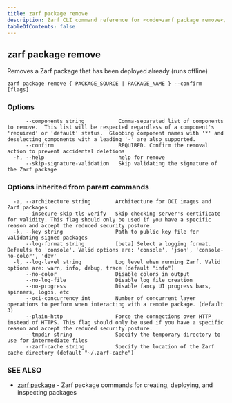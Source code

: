 ```yaml
---
title: zarf package remove
description: Zarf CLI command reference for <code>zarf package remove</code>.
tableOfContents: false
---
```


<!-- Page generated by Zarf; DO NOT EDIT -->

## zarf package remove

Removes a Zarf package that has been deployed already (runs offline)

```
zarf package remove { PACKAGE_SOURCE | PACKAGE_NAME } --confirm [flags]
```

### Options

```
      --components string           Comma-separated list of components to remove.  This list will be respected regardless of a component's 'required' or 'default' status.  Globbing component names with '*' and deselecting components with a leading '-' are also supported.
      --confirm                     REQUIRED. Confirm the removal action to prevent accidental deletions
  -h, --help                        help for remove
      --skip-signature-validation   Skip validating the signature of the Zarf package
```

### Options inherited from parent commands

```
  -a, --architecture string        Architecture for OCI images and Zarf packages
      --insecure-skip-tls-verify   Skip checking server's certificate for validity. This flag should only be used if you have a specific reason and accept the reduced security posture.
  -k, --key string                 Path to public key file for validating signed packages
      --log-format string          [beta] Select a logging format. Defaults to 'console'. Valid options are: 'console', 'json', 'console-no-color', 'dev'
  -l, --log-level string           Log level when running Zarf. Valid options are: warn, info, debug, trace (default "info")
      --no-color                   Disable colors in output
      --no-log-file                Disable log file creation
      --no-progress                Disable fancy UI progress bars, spinners, logos, etc
      --oci-concurrency int        Number of concurrent layer operations to perform when interacting with a remote package. (default 3)
      --plain-http                 Force the connections over HTTP instead of HTTPS. This flag should only be used if you have a specific reason and accept the reduced security posture.
      --tmpdir string              Specify the temporary directory to use for intermediate files
      --zarf-cache string          Specify the location of the Zarf cache directory (default "~/.zarf-cache")
```

### SEE ALSO

* [zarf package](/commands/zarf_package/)	 - Zarf package commands for creating, deploying, and inspecting packages

